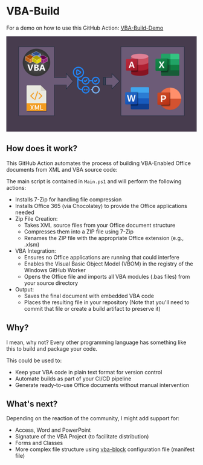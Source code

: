 # VBA-Build

For a demo on how to use this GitHub Action: [VBA-Build-Demo](https://github.com/DecimalTurn/VBA-Build-Demo)

![Banner](https://github.com/DecimalTurn/VBA-Build/blob/main/images/Banner.png?raw=true)

## How does it work?

This GitHub Action automates the process of building VBA-Enabled Office documents from XML and VBA source code:

The main script is contained in `Main.ps1` and will perform the following actions:

- Installs 7-Zip for handling file compression
- Installs Office 365 (via Chocolatey) to provide the Office applications needed
- Zip File Creation:
    - Takes XML source files from your Office document structure
    - Compresses them into a ZIP file using 7-Zip
    - Renames the ZIP file with the appropriate Office extension (e.g., .xlsm)
- VBA Integration:
    - Ensures no Office applications are running that could interfere
    - Enables the Visual Basic Object Model (VBOM) in the registry of the Windows GitHub Worker
    - Opens the Office file and imports all VBA modules (.bas files) from your source directory
- Output:
    - Saves the final document with embedded VBA code
    - Places the resulting file in your repository (Note that you'll need to commit that file or create a build artifact to preserve it)

## Why? 

I mean, why not? Every other programming language has something like this to build and package your code.

This could be used to:

- Keep your VBA code in plain text format for version control
- Automate builds as part of your CI/CD pipeline
- Generate ready-to-use Office documents without manual intervention

## What's next?

Depending on the reaction of the community, I might add support for:

- Access, Word and PowerPoint
- Signature of the VBA Project (to facilitate distribution)
- Forms and Classes
- More complex file structure using [vba-block](https://www.vba-blocks.com/manifest/) configuration file (manifest file)
